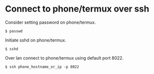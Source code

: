 # Connect to phone/termux over ssh

Consider setting password on phone/termux.
```shell
$ passwd
```

Initiate sshd on phone/termux.
```shell
$ sshd
```

Over lan connect to phone/termux using default port 8022.
```shell
$ ssh phone_hostname_or_ip -p 8022
```

